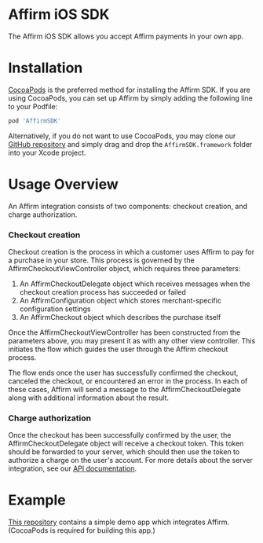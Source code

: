 Affirm iOS SDK
==============

The Affirm iOS SDK allows you accept Affirm payments in your own app.


Installation
============

[CocoaPods](https://cocoapods.org/) is the preferred method for installing the Affirm SDK. If you are using CocoaPods, you can set up Affirm by simply adding the following line to your Podfile:

```ruby
pod 'AffirmSDK'
```

Alternatively, if you do not want to use CocoaPods, you may clone our [GitHub repository](https://github.com/Affirm/affirm-ios-sdk) and simply drag and drop the `AffirmSDK.framework` folder into your Xcode project.


Usage Overview
==============

An Affirm integration consists of two components: checkout creation, and charge authorization.

### Checkout creation

Checkout creation is the process in which a customer uses Affirm to pay for a purchase in your store. This process is governed by the AffirmCheckoutViewController object, which requires three parameters:

1. An AffirmCheckoutDelegate object which receives messages when the checkout creation process has succeeded or failed
2. An AffirmConfiguration object which stores merchant-specific configuration settings
3. An AffirmCheckout object which describes the purchase itself

Once the AffirmCheckoutViewController has been constructed from the parameters above, you may present it as with any other view controller. This initiates the flow which guides the user through the Affirm checkout process.

The flow ends once the user has successfully confirmed the checkout, canceled the checkout, or encountered an error in the process. In each of these cases, Affirm will send a message to the AffirmCheckoutDelegate along with additional information about the result.

### Charge authorization

Once the checkout has been successfully confirmed by the user, the AffirmCheckoutDelegate object will receive a checkout token. This token should be forwarded to your server, which should then use the token to authorize a charge on the user's account. For more details about the server integration, see our [API documentation](https://docs.affirm.com/v2/api/charges/).


Example
=======

[This repository](https://github.com/Affirm/affirm-ios-sdk-demo) contains a simple demo app which integrates Affirm. (CocoaPods is required for building this app.)

